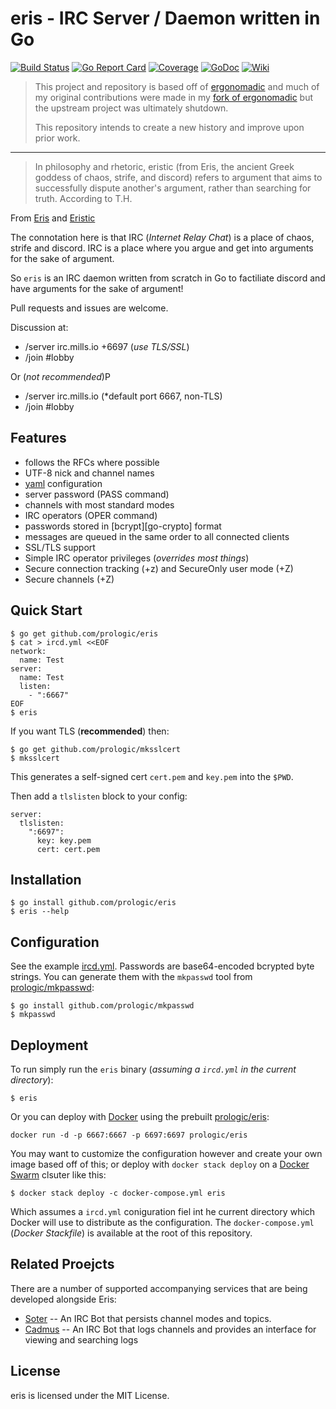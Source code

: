 # eris - IRC Server / Daemon written in Go

[![Build Status](https://travis-ci.org/prologic/eris.svg)](https://travis-ci.org/prologic/eris)
[![Go Report Card](https://goreportcard.com/badge/github.com/prologic/eris)](https://goreportcard.com/report/github.com/prologic/eris)
[![Coverage](https://coveralls.io/repos/prologic/eris/badge.svg)](https://coveralls.io/r/prologic/eris)
[![GoDoc](https://godoc.org/github.com/prologic/eris?status.svg)](https://godoc.org/github.com/prologic/eris)
[![Wiki](https://img.shields.io/badge/docs-wiki-blue.svg)](https://github.com/prologic/eris/wiki)

> This project and repository is based off of [ergonomadic](https://github.com/edmund-huber/ergonomadic)
> and much of my original contributions were made in my [fork of ergonomadic](https://github.com/prologic/ergonomadic)
> but the upstream project was ultimately shutdown.
> 
> This repository intends to create a new history and improve upon prior work.

----

> In philosophy and rhetoric, eristic (from Eris, the ancient Greek goddess
> of chaos, strife, and discord) refers to argument that aims to successfully
> dispute another's argument, rather than searching for truth. According to T.H.

From [Eris](https://en.wikipedia.org/wiki/Eris_(mythology))
and [Eristic](https://en.wikipedia.org/wiki/Eristic)

The connotation here is that IRC (*Internet Relay Chat*) is a place of chaos,
strife and discord. IRC is a place where you argue and get into arguments for
the sake of argument.

So `eris` is an IRC daemon written from scratch in Go to factiliate discord
and have arguments for the sake of argument!

Pull requests and issues are welcome.

Discussion at:

* /server irc.mills.io +6697 (*use TLS/SSL*)
* /join #lobby

Or (*not recommended*)P

* /server irc.mills.io (*default port 6667, non-TLS)
* /join #lobby

## Features

* follows the RFCs where possible
* UTF-8 nick and channel names
* [yaml](http://yaml.org/) configuration
* server password (PASS command)
* channels with most standard modes
* IRC operators (OPER command)
* passwords stored in [bcrypt][go-crypto] format
* messages are queued in the same order to all connected clients
* SSL/TLS support
* Simple IRC operator privileges (*overrides most things*)
* Secure connection tracking (+z) and SecureOnly user mode (+Z)
* Secure channels (+Z)

## Quick Start

```#!bash
$ go get github.com/prologic/eris
$ cat > ircd.yml <<EOF
network:
  name: Test
server:
  name: Test
  listen:
    - ":6667"
EOF
$ eris
```

If you want TLS (**recommended**) then:

```#!bash
$ go get github.com/prologic/mksslcert
$ mksslcert
```

This generates a self-signed cert `cert.pem` and `key.pem` into the `$PWD`.

Then add a `tlslisten` block to your config:

```#!yaml
server:
  tlslisten:
    ":6697":
      key: key.pem
      cert: cert.pem
```

## Installation

```#!bash
$ go install github.com/prologic/eris
$ eris --help
```

## Configuration

See the example [ircd.yml](ircd.yml). Passwords are base64-encoded
bcrypted byte strings. You can generate them with the `mkpasswd` tool
from [prologic/mkpasswd](https://github.com/prologic/mkpasswd):

```#!bash
$ go install github.com/prologic/mkpasswd
$ mkpasswd
```

## Deployment

To run simply run the `eris` binary (*assuming a `ircd.yml` in the current directory*):

```#!bash
$ eris
```

Or you can deploy with [Docker](https://www.docker.com) using the prebuilt [prologic/eris](https://hub.docker.com/r/prologic/eris/):

```#!bash
docker run -d -p 6667:6667 -p 6697:6697 prologic/eris
```

You may want to customize the configuration however and create your own image based off of this; or deploy with `docker stack deploy` on a [Docker Swarm](https://docs.docker.com/engine/swarm/) clsuter like this:

```#!bash
$ docker stack deploy -c docker-compose.yml eris
```

Which assumes a `ircd.yml` coniguration fiel int he current directory which Docker will use to distribute as the configuration. The `docker-compose.yml` (*Docker Stackfile*) is available at the root of this repository.

## Related Proejcts

There are a number of supported accompanying services that are being developed alongside Eris:

* [Soter](https://github.com/prologic/soter) -- An IRC Bot that persists channel modes and topics.
* [Cadmus](https://github.com/prologic/cadmus) -- An IRC Bot that logs channels and provides an interface for viewing and searching logs

## License

eris is licensed under the MIT License.

